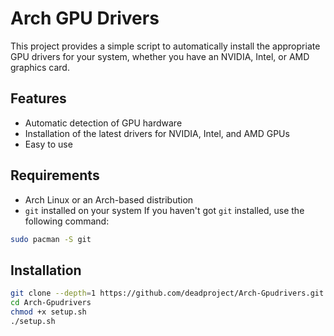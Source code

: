 # Arch GPU Drivers

This project provides a simple script to automatically install the appropriate GPU drivers for your system, whether you have an NVIDIA, Intel, or AMD graphics card.

## Features

- Automatic detection of GPU hardware
- Installation of the latest drivers for NVIDIA, Intel, and AMD GPUs
- Easy to use

## Requirements

- Arch Linux or an Arch-based distribution
- `git` installed on your system
If you haven't got `git` installed, use the following command:
```bash
sudo pacman -S git
```

## Installation

```bash
git clone --depth=1 https://github.com/deadproject/Arch-Gpudrivers.git
cd Arch-Gpudrivers
chmod +x setup.sh
./setup.sh
```